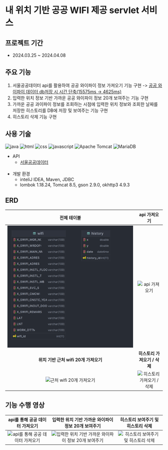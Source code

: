 # 내 위치 기반 공공 WIFI 제공 servlet 서비스

## 프로젝트 기간

- 2024.03.25 ~ 2024.04.08

## 주요 기능
1. 서울공공데이터 api를 활용하여 공공 와이파이 정보 가져오기 기능 구현 -> [공공 와이파이 데이터 db저장 시 시간 단축(15575ms -> 4625ms)](https://velog.io/@yjj7819/%EB%8C%80%EB%9F%89-%EB%8D%B0%EC%9D%B4%ED%84%B0-%EC%BF%BC%EB%A6%AC-%EC%8B%9C%EA%B0%84-%EB%8B%A8%EC%B6%95addBatch-excuteBatch#addbatch%EB%A5%BC-%EC%82%AC%EC%9A%A9%ED%95%9C-%EB%A6%AC%ED%8E%99%ED%86%A0%EB%A7%81)
2. 입력한 위치 정보 기반 가까운 공공 와이파이 정보 20개 보여주는 기능 구현
3. 가까운 공공 과이파이 정보를 조회하는 시점에 입력한 위치 정보와 조회한 날짜를 저장한 히스토리를 DB에 저장 및 보여주는 기능 구현
4. 히스토리 삭제 기능 구현

## 사용 기술

![java](https://github.com/JinhwanB/OpenApiServletProject/assets/123534245/13d655a7-b9d8-48e3-a166-0c4f3d7830e6)
![html](https://img.shields.io/badge/HTML5-E34F26?style=for-the-badge&logo=HTML5&logoColor=white)
![css](https://img.shields.io/badge/CSS3-1572B6?style=for-the-badge&logo=CSS3&logoColor=white)
![javascript](https://img.shields.io/badge/JavaScript-F7DF1E?style=for-the-badge&logo=JavaScript&logoColor=white)
![Apache Tomcat](https://img.shields.io/badge/apache%20tomcat-%23F8DC75.svg?style=for-the-badge&logo=apache-tomcat&logoColor=black)
![MariaDB](https://img.shields.io/badge/MariaDB-003545?style=for-the-badge&logo=mariadb&logoColor=white)

- API
  - [서울공공데이터](https://data.seoul.go.kr/dataList/OA-20883/S/1/datasetView.do)<br><br>
- 개발 환경
  - inteliJ IDEA, Maven, JDBC
  - lombok 1.18.24, Tomcat 8.5, gson 2.9.0, okhttp3 4.9.3

## ERD

|                                                            전체 테이블                                                            |                                                          api 가져오기                                                          |
|:----------------------------------------------------------------------------------------------------------------------------:|:--------------------------------------------------------------------------------------------------------------------------:|
|                                            ![table](mission1/db/databaseERD.png)                                             |    ![api 가져오기](https://github.com/JinhwanB/OpenApiServletProject/assets/123534245/587b99c5-fa3d-43f8-9a8f-71a5f7c63255)    |
|                                                  **위치 기반 근처 wifi 20개 가져오기**                                                  |                                                     **히스토리 가져오기 / 삭제**                                                     |
| ![근처 wifi 20개 가져오기](https://github.com/JinhwanB/OpenApiServletProject/assets/123534245/7b4c2889-88a3-4dd4-9bbb-dd93dab7ce01) | ![히스토리 가져오기 / 삭제](https://github.com/JinhwanB/OpenApiServletProject/assets/123534245/d0cfa0d4-7df1-450b-b40a-780ffc8d910e) |

## 기능 수행 영상

|                                                       api를 통해 공공 데이터 가져오기                                                       |                                                       입력한 위치 기반 가까운 와이파이 정보 20개 보여주기                                                       |                                                       히스토리 보여주기 및 히스토리 삭제                                                       |
|:-------------------------------------------------------------------------------------------------------------------------------:|:------------------------------------------------------------------------------------------------------------------------------------------:|:-------------------------------------------------------------------------------------------------------------------------------:|
| ![api를 통해 공공 데이터 가져오기](https://github.com/JinhwanB/OpenApiServletProject/assets/123534245/19c47ae8-f3c0-4446-bac3-c13df1699b44) | ![입력한 위치 기반 가까운 와이파이 정보 20개 보여주기](https://github.com/JinhwanB/OpenApiServletProject/assets/123534245/fd952066-8815-471d-a1a4-1991e597783f) | ![히스토리 보여주기 및 히스토리 삭제](https://github.com/JinhwanB/OpenApiServletProject/assets/123534245/b003c867-d3dc-4972-b9da-3f02f171fa31) |
